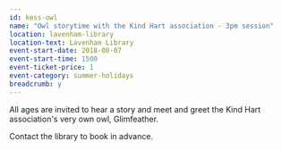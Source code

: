 ```yaml
---
id: kess-owl
name: "Owl storytime with the Kind Hart association - 3pm session"
location: lavenham-library
location-text: Lavenham Library
event-start-date: 2018-08-07
event-start-time: 1500
event-ticket-price: 1
event-category: summer-holidays
breadcrumb: y
---
```


All ages are invited to hear a story and meet and greet the Kind Hart association's very own owl, Glimfeather.

Contact the library to book in advance.
